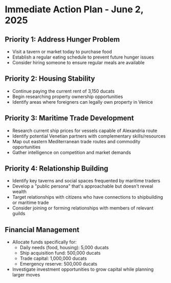 # Immediate Action Plan - June 2, 2025

## Priority 1: Address Hunger Problem
- Visit a tavern or market today to purchase food
- Establish a regular eating schedule to prevent future hunger issues
- Consider hiring someone to ensure regular meals are available

## Priority 2: Housing Stability
- Continue paying the current rent of 3,150 ducats
- Begin researching property ownership opportunities
- Identify areas where foreigners can legally own property in Venice

## Priority 3: Maritime Trade Development
- Research current ship prices for vessels capable of Alexandria route
- Identify potential Venetian partners with complementary skills/resources
- Map out eastern Mediterranean trade routes and commodity opportunities
- Gather intelligence on competition and market demands

## Priority 4: Relationship Building
- Identify key taverns and social spaces frequented by maritime traders
- Develop a "public persona" that's approachable but doesn't reveal wealth
- Target relationships with citizens who have connections to shipbuilding or maritime trade
- Consider joining or forming relationships with members of relevant guilds

## Financial Management
- Allocate funds specifically for:
  - Daily needs (food, housing): 5,000 ducats
  - Ship acquisition fund: 500,000 ducats
  - Trade capital: 1,000,000 ducats
  - Emergency reserve: 500,000 ducats
- Investigate investment opportunities to grow capital while planning larger moves
